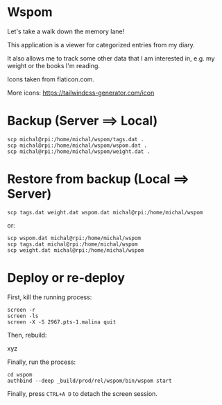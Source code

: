 # Wspom
Let's take a walk down the memory lane!

This application is a viewer for categorized entries from my diary.

It also allows me to track some other data that I am interested in, e.g. my weight or the books I'm reading.

Icons taken from flaticon.com.

More icons: https://tailwindcss-generator.com/icon

# Backup (Server ==> Local)

```
scp michal@rpi:/home/michal/wspom/tags.dat .
scp michal@rpi:/home/michal/wspom/wspom.dat .
scp michal@rpi:/home/michal/wspom/weight.dat .
```

# Restore from backup (Local ==> Server)

```
scp tags.dat weight.dat wspom.dat michal@rpi:/home/michal/wspom
```

or:

```
scp wspom.dat michal@rpi:/home/michal/wspom
scp tags.dat michal@rpi:/home/michal/wspom
scp weight.dat michal@rpi:/home/michal/wspom
```

# Deploy or re-deploy

First, kill the running process:

```
screen -r
screen -ls
screen -X -S 2967.pts-1.malina quit 
```

Then, rebuild:

xyz

Finally, run the process:

```
cd wspom
authbind --deep _build/prod/rel/wspom/bin/wspom start
```

Finally, press `CTRL+A D` to detach the screen session.